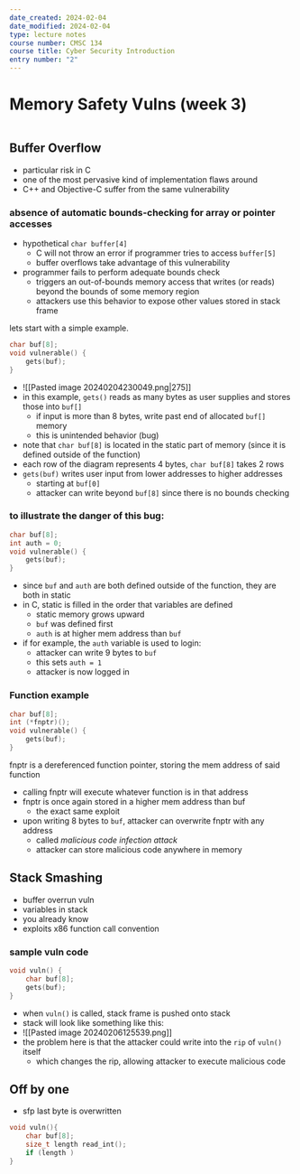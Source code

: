 ```yaml
---
date_created: 2024-02-04
date_modified: 2024-02-04
type: lecture notes
course number: CMSC 134
course title: Cyber Security Introduction
entry number: "2"
---
```


# Memory Safety Vulns (week 3)
```toc
```

## Buffer Overflow
- particular risk in C  
- one of the most pervasive kind of implementation flaws around
- C++ and Objective-C suffer from the same vulnerability
### absence of automatic bounds-checking for array or pointer accesses
- hypothetical `char buffer[4]`
	- C will not throw an error if programmer tries to access `buffer[5]`
	- buffer overflows take advantage of this vulnerability
- programmer fails to perform adequate bounds check
	- triggers an out-of-bounds memory access that writes (or reads) beyond the bounds of some memory region
	- attackers use this behavior to expose other values stored in stack frame

lets start with a simple example.
```c
char buf[8];
void vulnerable() {
	gets(buf);
}
```
- ![[Pasted image 20240204230049.png|275]]
- in this example, `gets()` reads as many bytes as user supplies and stores those into `buf[]`
	- if input is more than 8 bytes, write past end of allocated `buf[]` memory
	- this is unintended behavior (bug)
- note that `char buf[8]` is located in the static part of memory (since it is defined outside of the function)
- each row of the diagram represents 4 bytes, `char buf[8]` takes 2 rows 
- `gets(buf)` writes user input from lower addresses to higher addresses
	- starting at `buf[0]`
	- attacker can write beyond `buf[8]` since there is no bounds checking

### to illustrate the danger of this bug:
```c
char buf[8];
int auth = 0;
void vulnerable() {
	gets(buf);
}
```
- since `buf` and `auth` are both defined outside of the function, they are both in static
- in C, static is filled in the order that variables are defined
	- static memory grows upward
	- `buf` was defined first
	- `auth` is at higher mem address than `buf`
- if for example, the `auth` variable is used to login:
	- attacker can write 9 bytes to `buf`
	- this sets `auth = 1`
	- attacker is now logged in
### Function example
```c
char buf[8];
int (*fnptr)();
void vulnerable() {
	gets(buf);
}
```
 fnptr is a dereferenced function pointer, storing the mem address of said function
- calling fnptr will execute whatever function is in that address
- fnptr is once again stored in a higher mem address than buf
	- the exact same exploit
- upon writing 8 bytes to `buf`, attacker can overwrite fnptr with any address
	- called *malicious code infection attack*
	- attacker can store malicious code anywhere in memory

## Stack Smashing
- buffer overrun vuln
- variables in stack
- you already know
- exploits x86 function call convention

### sample vuln code
```c
void vuln() { 
	char buf[8];
	gets(buf);
}
```
- when `vuln()` is called, stack frame is pushed onto stack
- stack will look like something like this:
- ![[Pasted image 20240206125539.png]]
- the problem here is that the attacker could write into the `rip` of `vuln()` itself
	- which changes the rip, allowing attacker to execute malicious code

## Off by one
- sfp last byte is overwritten
```c
void vuln(){
	char buf[8];
	size_t length read_int();
	if (length )
}
```

##